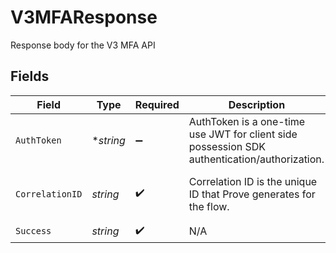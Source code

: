 # V3MFAResponse

Response body for the V3 MFA API


## Fields

| Field                                                                                        | Type                                                                                         | Required                                                                                     | Description                                                                                  | Example                                                                                      |
| -------------------------------------------------------------------------------------------- | -------------------------------------------------------------------------------------------- | -------------------------------------------------------------------------------------------- | -------------------------------------------------------------------------------------------- | -------------------------------------------------------------------------------------------- |
| `AuthToken`                                                                                  | **string*                                                                                    | :heavy_minus_sign:                                                                           | AuthToken is a one-time use JWT for client side possession SDK<br/>authentication/authorization. | eyJhbGciOi...                                                                                |
| `CorrelationID`                                                                              | *string*                                                                                     | :heavy_check_mark:                                                                           | Correlation ID is the unique ID that Prove generates for the flow.                           | 713189b8-5555-4b08-83ba-75d08780aebd                                                         |
| `Success`                                                                                    | *string*                                                                                     | :heavy_check_mark:                                                                           | N/A                                                                                          |                                                                                              |